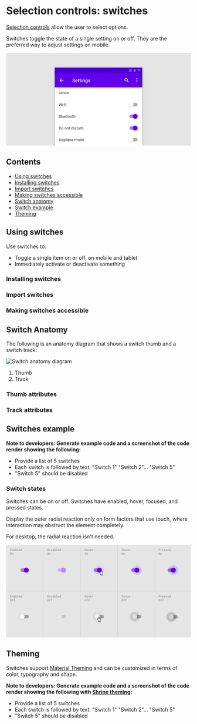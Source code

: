 <!--docs:
title: "Material selection controls: Switches"
layout: detail
section: components
excerpt: "Selection controls allow the user to select options."
iconId: 
path: /catalog/SelectionControlSwitches/
-->

# Selection controls: switches

[Selection controls](https://material.io/components/selection-controls#usage) allow the user to select options.

Switches toggle the state of a single setting on or off. They are the preferred way to adjust settings on mobile.

![Switch hero example for menu options](assets/switch-hero.png)

## Contents

* [Using switches](#using-radio-buttons)
* [Installing switches](#installing-radio-buttons)
* [Import switches](#import-radio-buttons)
* [Making switches accessible](#making-radio-buttons-accessible)
* [Switch anatomy](#switch-anatomy)
* [Switch example](#switch-example)
* [Theming](#theming)

## Using switches

Use switches to:

* Toggle a single item on or off, on mobile and tablet
* Immediately activate or deactivate something

### Installing switches

### Import switches

### Making switches accessible

## Switch Anatomy

The following is an anatomy diagram that shows a switch thumb and a switch track:

![Switch anatomy diagram](assets/switches-anatomy.png)

1. Thumb
1. Track

### Thumb attributes


### Track attributes


## Switches example

**Note to developers: Generate example code and a screenshot of the code render showing the following:**
* Provide a list of 5 switches
* Each switch is followed by text: "Switch 1" "Switch 2"... "Switch 5"
* "Switch 5" should be disabled

### Switch states

Switches can be on or off. Switches have enabled, hover, focused, and pressed states.

Display the outer radial reaction only on form factors that use touch, where interaction may obstruct the element completely.

For desktop, the radial reaction isn't needed.

![Switch states in an array. Columns are enabled, disabled, hover, focused, pressed. Rows are on or off](assets/switch-states.png)
## Theming

Switches support [Material Theming](https://material.io/components/buttons/#theming) and can be
customized in terms of color, typography and shape.

**Note to developers: Generate example code and a screenshot of the code render showing the following with [Shrine theming](https://material.io/design/material-studies/shrine.html#when-to-adapt):**
* Provide a list of 5 switches
* Each switch is followed by text: "Switch 1" "Switch 2"... "Switch 5"
* "Switch 5" should be disabled


